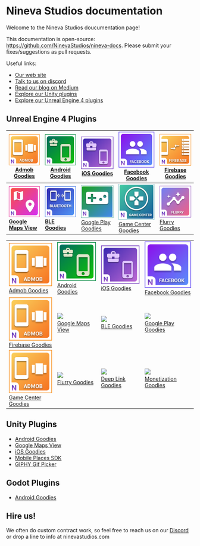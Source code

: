 # Nineva Studios documentation

Welcome to the Nineva Studios doucumentation page!

This documentation is open-source: https://github.com/NinevaStudios/nineva-docs. Please submit your fixes/suggestions as pull requests.

Useful links:

* [Our web site](https://ninevastudios.com)
* [Talk to us on discord](https://bit.ly/nineva_support_discord)
* [Read our blog on Medium](https://medium.com/nineva)
* [Explore our Unity plugins](https://assetstore.unity.com/publishers/5296)
* [Explore our Unreal Engine 4 plugins](https://www.unrealengine.com/marketplace/profile/Nineva+Studios)

## Unreal Engine 4 Plugins

| [<img src="icons/admob-ue.png">](ue-plugins/admob-unreal) <br> [Admob Goodies](ue-plugins/admob-unreal)                   | [<img src="icons/ag-ue.png">](ue-plugins/android-goodies-unreal) <br> [Android Goodies](ue-plugins/android-goodies-unreal) | [<img src="icons/ig-ue.png">](ue-plugins/ios-goodies) <br> [iOS Goodies](ue-plugins/ios-goodies)                                    | [<img src="icons/facebook-ue.png">](ue-plugins/facebook-goodies) <br> [Facebook Goodies](ue-plugins/facebook-goodies) | [<img src="icons/firebase-ue.png">](ue-plugins/firebase-unreal) <br> **[Firebase Goodies](ue-plugins/firebase-unreal)** |
| ------------------------------------------------------------------------------------------------------------------------- | -------------------------------------------------------------------------------------------------------------------------- | ----------------------------------------------------------------------------------------------------------------------------------- | --------------------------------------------------------------------------------------------------------------------- | ----------------------------------------------------------------------------------------------------------------------- |
| [<img src="icons/maps-ue.png">](ue-plugins/google-maps-unreal) <br> **[Google Maps View](ue-plugins/google-maps-unreal)** | [<img src="icons/ble-ue.png">](ue-plugins/ble-goodies) <br> **[BLE Goodies](ue-plugins/ble-goodies)**                      | [<img src="icons/play-games-ue.png">](ue-plugins/google-play-unreal) <br> [Google Play Goodies](ue-plugins/google-play-unreal) <br> | [<img src="icons/game-center-ios.png">]() <br>[Game Center Goodies](ue-plugins/game-center-unreal)<br>                | [<img src="icons/flurry-ue.png">]() <br>[Flurry Goodies](ue-plugins/flurry-unreal)<br>                                  |

<table>
  <tr>
    <td><a href="ue-plugins/admob-unreal"><img src="icons/admob-ue.png"><br>Admob Goodies</a></td>
    <td><a href="ue-plugins/android-goodies-unreal"><img src="icons/ag-ue.png"><br>Android Goodies</a></td>
    <td><a href="ue-plugins/ios-goodies"><img src="icons/ig-ue.png"><br>iOS Goodies</a></td>
    <td><a href="ue-plugins/facebook-goodies"><img src="icons/facebook-ue.png"><br>Facebook Goodies</a></td>
  </tr>
    <tr>
    <td><a href="ue-plugins/admob-unreal"><img src="icons/admob-ue.png"><br>Firebase Goodies</a></td>
    <td><a href="ue-plugins/"><img src="icons/.png"><br>Google Maps View</a></td>
    <td><a href="ue-plugins/"><img src="icons/.png"><br>BLE Goodies</a></td>
    <td><a href="ue-plugins/"><img src="icons/.png"><br>Google Play Goodies</a></td>
  </tr>
    <tr>
    <td><a href="ue-plugins/admob-unreal"><img src="icons/admob-ue.png"><br>Game Center Goodies</a></td>
    <td><a href="ue-plugins/"><img src="icons/.png"><br>Flurry Goodies</a></td>
    <td><a href="ue-plugins/"><img src="icons/.png"><br>Deep Link Goodies</a></td>
    <td><a href="ue-plugins/"><img src="icons/.png"><br>Monetization Goodies</a></td>
  </tr>
</table>

## Unity Plugins

* [Android Goodies](unity-plugins/android-goodies)
* [Google Maps View](unity-plugins/google-maps)
* [iOS Goodies](unity-plugins/ios-goodies)
* [Mobile Places SDK](unity-plugins/places-sdk)
* [GIPHY Gif Picker](unity-plugins/giphy)

## Godot Plugins

* [Android Goodies](godot-plugins/android-goodies-godot)

## Hire us!

We often do custom contract work, so feel free to reach us on our [Discord](https://bit.ly/nineva_support_discord) or drop a line to info at ninevastudios.com
